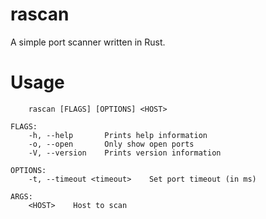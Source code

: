 # rascan

A simple port scanner written in Rust.

# Usage
```
    rascan [FLAGS] [OPTIONS] <HOST>

FLAGS:
    -h, --help       Prints help information
    -o, --open       Only show open ports
    -V, --version    Prints version information

OPTIONS:
    -t, --timeout <timeout>    Set port timeout (in ms)

ARGS:
    <HOST>    Host to scan
```
